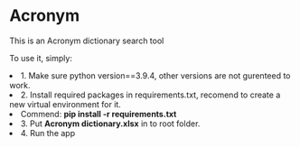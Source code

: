 # Acronym
This is an Acronym dictionary search tool

To use it, simply:
<li> 1. Make sure python version==3.9.4, other versions are not gurenteed to work. </li>
<li> 2. Install required packages in requirements.txt, recomend to create a new virtual environment for it. </li>
<li>    Commend: <strong>pip install -r requirements.txt</strong></li>
<li> 3. Put <strong>Acronym dictionary.xlsx</strong> in to root folder. </li>
<li> 4. Run the app </li>

